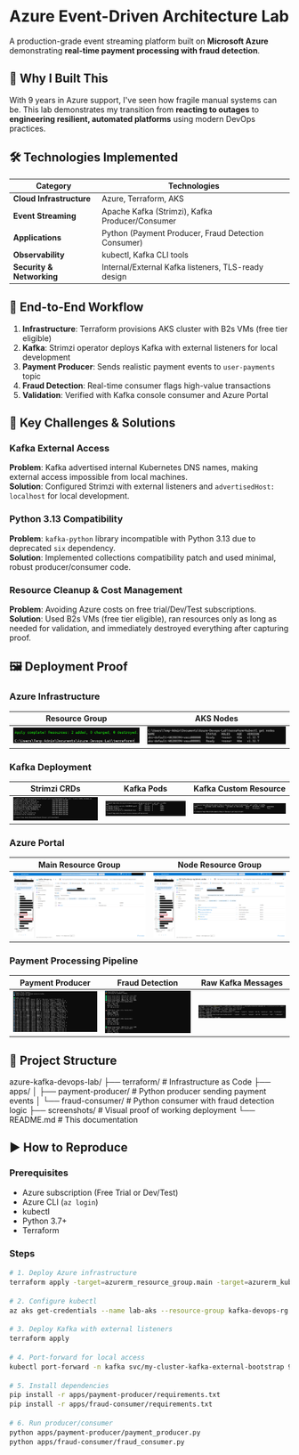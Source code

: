 # Azure Event-Driven Architecture Lab

A production-grade event streaming platform built on **Microsoft Azure** demonstrating **real-time payment processing with fraud detection**.

## 🎯 Why I Built This
With 9 years in Azure support, I've seen how fragile manual systems can be. This lab demonstrates my transition from **reacting to outages** to **engineering resilient, automated platforms** using modern DevOps practices.

## 🛠️ Technologies Implemented
| Category | Technologies |
|----------|-------------|
| **Cloud Infrastructure** | Azure, Terraform, AKS |
| **Event Streaming** | Apache Kafka (Strimzi), Kafka Producer/Consumer |
| **Applications** | Python (Payment Producer, Fraud Detection Consumer) |
| **Observability** | kubectl, Kafka CLI tools |
| **Security & Networking** | Internal/External Kafka listeners, TLS-ready design |

## 🚀 End-to-End Workflow
1. **Infrastructure**: Terraform provisions AKS cluster with B2s VMs (free tier eligible)
2. **Kafka**: Strimzi operator deploys Kafka with external listeners for local development
3. **Payment Producer**: Sends realistic payment events to `user-payments` topic
4. **Fraud Detection**: Real-time consumer flags high-value transactions
5. **Validation**: Verified with Kafka console consumer and Azure Portal

## 🧠 Key Challenges & Solutions

### Kafka External Access
**Problem**: Kafka advertised internal Kubernetes DNS names, making external access impossible from local machines.  
**Solution**: Configured Strimzi with external listeners and `advertisedHost: localhost` for local development.

### Python 3.13 Compatibility  
**Problem**: `kafka-python` library incompatible with Python 3.13 due to deprecated `six` dependency.  
**Solution**: Implemented collections compatibility patch and used minimal, robust producer/consumer code.

### Resource Cleanup & Cost Management  
**Problem**: Avoiding Azure costs on free trial/Dev/Test subscriptions.  
**Solution**: Used B2s VMs (free tier eligible), ran resources only as long as needed for validation, and immediately destroyed everything after capturing proof.

## 🖼️ Deployment Proof

### Azure Infrastructure
| Resource Group | AKS Nodes |
|----------------|-----------|
| ![Azure RG](Screenshots/01-terraform-apply-success.png) | ![Nodes](Screenshots/02-kubectl-nodes.png) |

### Kafka Deployment
| Strimzi CRDs | Kafka Pods | Kafka Custom Resource |
|--------------|------------|----------------------|
| ![CRDs](Screenshots/03-strimzi-crds.png) | ![Pods](Screenshots/04-kafka-pods.png) | ![CR](Screenshots/05-kafka-cr.png) |

### Azure Portal
| Main Resource Group | Node Resource Group |
|---------------------|---------------------|
| ![Main RG](Screenshots/06a-azure-main-rg.png) | ![Node RG](Screenshots/06b-azure-node-rg.png) |

### Payment Processing Pipeline
| Payment Producer | Fraud Detection | Raw Kafka Messages |
|------------------|-----------------|-------------------|
| ![Payment Producer sending events](Screenshots/07-payment-producer.png) | ![Fraud Detection consumer](Screenshots/08-fraud-consumer.png) | ![Raw Kafka messages](Screenshots/09-kafka-raw.png) |

## 📂 Project Structure
azure-kafka-devops-lab/
├── terraform/ # Infrastructure as Code
├── apps/
│ ├── payment-producer/ # Python producer sending payment events
│ └── fraud-consumer/ # Python consumer with fraud detection logic
├── screenshots/ # Visual proof of working deployment
└── README.md # This documentation


## ▶️ How to Reproduce

### Prerequisites
- Azure subscription (Free Trial or Dev/Test)
- Azure CLI (`az login`)
- kubectl
- Python 3.7+
- Terraform

### Steps
```bash
# 1. Deploy Azure infrastructure
terraform apply -target=azurerm_resource_group.main -target=azurerm_kubernetes_cluster.main

# 2. Configure kubectl
az aks get-credentials --name lab-aks --resource-group kafka-devops-rg

# 3. Deploy Kafka with external listeners
terraform apply

# 4. Port-forward for local access
kubectl port-forward -n kafka svc/my-cluster-kafka-external-bootstrap 9094:9094

# 5. Install dependencies
pip install -r apps/payment-producer/requirements.txt
pip install -r apps/fraud-consumer/requirements.txt

# 6. Run producer/consumer
python apps/payment-producer/payment_producer.py
python apps/fraud-consumer/fraud_consumer.py
